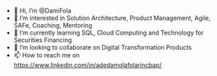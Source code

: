 - 👋 Hi, I’m @DamiFola
- 👀 I’m interested in Solution Architecture, Product Management, Agile, SAFe, Coaching, Mentoring
- 🌱 I’m currently learning SQL, Cloud Computing and Technology for Securities Financing
- 💞️ I’m looking to collaborate on Digital Transformation Products
- 📫 How to reach me on https://www.linkedin.com/in/adedamolafolarincbap/

<!---
DamiFola/DamiFola is a ✨ special ✨ repository because its `README.md` (this file) appears on your GitHub profile.
You can click the Preview link to take a look at your changes.
--->
